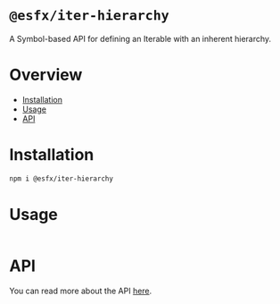 # `@esfx/iter-hierarchy`

A Symbol-based API for defining an Iterable with an inherent hierarchy.

# Overview

* [Installation](#installation)
* [Usage](#usage)
* [API](#api)

# Installation

```sh
npm i @esfx/iter-hierarchy
```

# Usage

```ts
```

# API

You can read more about the API [here](https://esfx.github.io/esfx/modules/iter_hierarchy.html).

